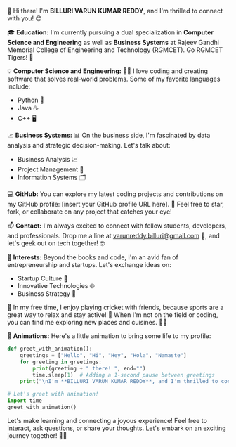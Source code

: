 👋 Hi there! I'm **BILLURI VARUN KUMAR REDDY**, and I'm thrilled to connect with you! 😊

🎓 **Education:**
I'm currently pursuing a dual specialization in **Computer Science and Engineering** as well as **Business Systems** at Rajeev Gandhi Memorial College of Engineering and Technology (RGMCET). Go RGMCET Tigers! 🐯

💡 **Computer Science and Engineering:**
👨‍💻 I love coding and creating software that solves real-world problems. Some of my favorite languages include:
- Python 🐍
- Java ☕
- C++ 🖥️

📈 **Business Systems:**
📊 On the business side, I'm fascinated by data analysis and strategic decision-making. Let's talk about:
- Business Analysis 📈
- Project Management 📆
- Information Systems 🗂️

💻 **GitHub:**
You can explore my latest coding projects and contributions on my GitHub profile: [insert your GitHub profile URL here]. 🚀 Feel free to star, fork, or collaborate on any project that catches your eye!

📫 **Contact:**
I'm always excited to connect with fellow students, developers, and professionals. Drop me a line at varunreddy.billuri@gmail.com 📧, and let's geek out on tech together! 🤓

🌟 **Interests:**
Beyond the books and code, I'm an avid fan of entrepreneurship and startups. Let's exchange ideas on:
- Startup Culture 💼
- Innovative Technologies 🌐
- Business Strategy 🚀

🏏 In my free time, I enjoy playing cricket with friends, because sports are a great way to relax and stay active! 🏏 When I'm not on the field or coding, you can find me exploring new places and cuisines. 🌮🍔

💫 **Animations:**
Here's a little animation to bring some life to my profile:
```python
def greet_with_animation():
    greetings = ["Hello", "Hi", "Hey", "Hola", "Namaste"]
    for greeting in greetings:
        print(greeting + " there! ", end="")
        time.sleep(1)  # Adding a 1-second pause between greetings
    print("\nI'm **BILLURI VARUN KUMAR REDDY**, and I'm thrilled to connect with you! 😊")

# Let's greet with animation!
import time
greet_with_animation()
```

Let's make learning and connecting a joyous experience! Feel free to interact, ask questions, or share your thoughts. Let's embark on an exciting journey together! 🚀😃
